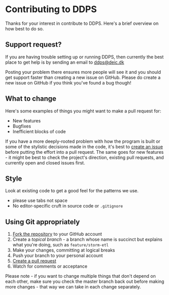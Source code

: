 
# Contributing to DDPS

Thanks for your interest in contribute to DDPS. Here's a brief overview on how best to do so.

## Support request?

If you are having trouble setting up or running DDPS, then currently the best place to get help is by sending an email to [ddps@deic.dk](mailto:ddps@deic.dk)

Posting your problem there ensures more people will see it and you should get support faster than creating a new issue on GitHub. Please do create a new issue on GitHub if you think you've found a bug though! 

## What to change

Here's some examples of things you might want to make a pull request for:

  - New features
  - Bugfixes
  - Inefficient blocks of code

If you have a more deeply-rooted problem with how the program is built or some of the stylistic decisions made in the code, it's best to [create an issue](https://github.com/ddps/ddps-documentation/issues/new) before putting the effort into a pull request. The same goes for new features - it might be best to check the project's direction, existing pull requests, and currently open and closed issues first.

## Style

Look at existing code to get a good feel for the patterns we use.

  - please use tabs not space
  - No editor-specific cruft in source code or `.gitignore`

## Using Git appropriately

  1. [Fork the repository](https://github.com/ddps/ddps-documentation/fork_select) to your GitHub account
  1. Create a *topical branch* - a branch whose name is succinct but explains what you're doing, such as `feature/storm-etl`
  1. Make your changes, committing at logical breaks
  1. Push your branch to your personal account
  1. [Create a pull request](https://help.github.com/articles/using-pull-requests)
  1. Watch for comments or acceptance

Please note - if you want to change multiple things that don't depend on each other, make sure you check the master branch back out before making more changes - that way we can take in each change separately.

